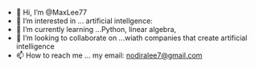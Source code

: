 - 👋 Hi, I’m @MaxLee77
- 👀 I’m interested in ... artificial intellgence:
- 🌱 I’m currently learning ...Python, linear algebra,
- 💞️ I’m looking to collaborate on ...wiath companies that create artificial intelligence
- 📫 How to reach me ... my email: nodiralee7@gmail.com

<!---
MaxLee77/MaxLee77 is a ✨ special ✨ repository because its `README.md` (this file) appears on your GitHub profile.
You can click the Preview link to take a look at your changes.
--->
